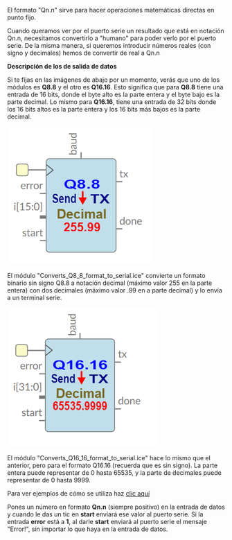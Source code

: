 El formato "Qn.n" sirve para hacer operaciones matemáticas directas en punto fijo.

Cuando queramos ver por el puerto serie un resultado que está en notación Qn.n, necesitamos convertirlo a "humano" para poder verlo por el puerto serie.
De la misma manera, si queremos introducir números reales (con signo y decimales) hemos de convertir de real a Qn.n

**Descripción de los de salida de datos**

Si te fijas en las imágenes de abajo por un momento, verás que uno de los módulos es **Q8.8** y el otro es **Q16.16**. Esto significa que para **Q8.8** tiene una entrada de 16 bits, donde el byte alto es la parte entera y el byte bajo es la parte decimal. Lo mismo para **Q16.16**, tiene una entrada de 32 bits donde los 16 bits altos es la parte entera y los 16 bits más bajos es la parte decimal.

![](https://github.com/Democrito/repositorios/blob/master/Serial_Maths/image/ConvertQ0808formatSerial.PNG)

El módulo "Converts_Q8_8_format_to_serial.ice" convierte un formato binario sin signo Q8.8 a notación decimal (máximo valor 255 en la parte entera) con dos decimales (máximo valor .99 en a parte decimal) y lo envía a un terminal serie.

![](https://github.com/Democrito/repositorios/blob/master/Serial_Maths/image/ConvertQ1616formatSerial.PNG)

El módulo "Converts_Q16_16_format_to_serial.ice" hace lo mismo que el anterior, pero para el formato Q16.16 (recuerda que es sin signo). La parte entera puede representar de 0 hasta 65535, y la parte de decimales puede representar de 0 hasta 9999.


Para ver ejemplos de cómo se utiliza haz [clic aquí](https://github.com/Democrito/repositorios/tree/master/Maths/div_fix_point#ejemplos-de-implementaci%C3%B3n-a-trav%C3%A9s-del-puerto-serie)

Pones un número en formato **Qn.n** (siempre positivo) en la entrada de datos y cuando le das un tic en **start** enviará ese valor al puerto serie. Si la entrada **error** está a **1**, al darle **start** enviará al puerto serie el mensaje "Error!", sin importar lo que haya en la entrada de datos.


